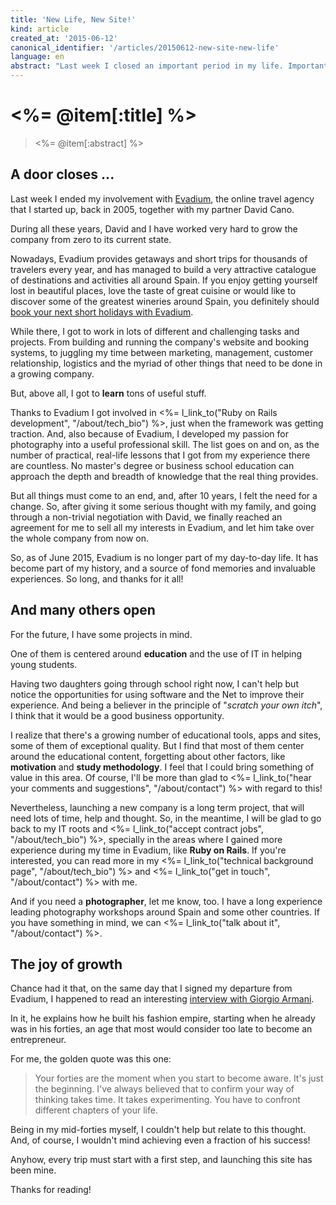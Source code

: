 ```yaml
---
title: 'New Life, New Site!'
kind: article
created_at: '2015-06-12'
canonical_identifier: '/articles/20150612-new-site-new-life'
language: en
abstract: "Last week I closed an important period in my life. Important enough to convince me to, finally, get my act together, and launch the personal website I've been meaning to start since forever."
---
```


# <%= @item[:title] %>

> <%= @item[:abstract] %>

## A door closes ...

Last week I ended my involvement with [Evadium](http://www.evadium.com), the online travel agency that I started up, back in 2005, together with my partner David Cano.

During all these years, David and I have worked very hard to grow the company from zero to its current state. 

Nowadays, Evadium provides getaways and short trips for thousands of travelers every year, and has managed to build a very attractive catalogue of destinations and activities all around Spain. If you enjoy getting yourself lost in beautiful places, love the taste of great cuisine or would like to discover some of the greatest wineries around Spain, you definitely should [book your next short holidays with Evadium](http://www.evadium.com).

While there, I got to work in lots of different and challenging tasks and projects. From building and running the company's website and booking systems, to juggling my time between marketing, management, customer relationship, logistics and the myriad of other things that need to be done in a growing company.

But, above all, I got to **learn** tons of useful stuff. 

Thanks to Evadium I got involved in <%= l_link_to("Ruby on Rails development", "/about/tech_bio") %>, just when the framework was getting traction. And, also because of Evadium, I developed my passion for photography into a useful professional skill. The list goes on and on, as the number of practical, real-life lessons that I got from my experience there are countless. No master's degree or business school education can approach the depth and breadth of knowledge that the real thing provides.

But all things must come to an end, and, after 10 years, I felt the need for a change. So, after giving it some serious thought with my family, and going through a non-trivial negotiation with David, we finally reached an agreement for me to sell all my interests in Evadium, and let him take over the whole company from now on.

So, as of June 2015, Evadium is no longer part of my day-to-day life. It has become part of my history, and a source of fond memories and invaluable experiences. So long, and thanks for it all!

## And many others open

For the future, I have some projects in mind.

One of them is centered around **education** and the use of IT in helping young students. 

Having two daughters going through school right now, I can't help but notice the opportunities for using software and the Net to improve their experience. And being a believer in the principle of "*scratch your own itch*", I think that it would be a good business opportunity.

I realize that there's a growing number of educational tools, apps and sites, some of them of exceptional quality. But I find that most of them center around the educational content, forgetting about other factors, like **motivation** and **study methodology**. I feel that I could bring something of value in this area. Of course, I'll be more than glad to <%= l_link_to("hear your comments and suggestions", "/about/contact") %> with regard to this!

Nevertheless, launching a new company is a long term project, that will need lots of time, help and thought. So, in the meantime, I will be glad to go back to my IT roots and <%= l_link_to("accept contract jobs", "/about/tech_bio") %>, specially in the areas where I gained more experience during my time in Evadium, like **Ruby on Rails**. If you're interested, you can read more in my <%= l_link_to("technical background page", "/about/tech_bio") %> and <%= l_link_to("get in touch", "/about/contact") %> with me.

And if you need a **photographer**, let me know, too. I have a long experience leading photography workshops around Spain and some other countries. If you have something in mind, we can <%= l_link_to("talk about it", "/about/contact") %>.

## The joy of growth

Chance had it that, on the same day that I signed my departure from Evadium, I happened to read an interesting [interview with Giorgio Armani](http://www.gq.com/style/celebrities/201506/giorgio-armani-interview).

In it, he explains how he built his fashion empire, starting when he already was in his forties, an age that most would consider too late to become an entrepreneur.

For me, the golden quote was this one:

> Your forties are the moment when you start to become aware. It's just the beginning. I've always believed that to confirm your way of thinking takes time. It takes experimenting. You have to confront different chapters of your life.

Being in my mid-forties myself, I couldn't help but relate to this thought. And, of course, I wouldn't mind achieving even a fraction of his success!

Anyhow, every trip must start with a first step, and launching this site has been mine.

Thanks for reading!
 
